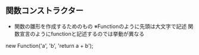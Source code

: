 ## 関数コンストラクター
- 関数の雛形を作成するためのもの
  ※Functionのように先頭は大文字で記述
  関数宣言のようにfunctionと記述するのでは挙動が異なる

new Function('a', 'b', 'return a + b');
